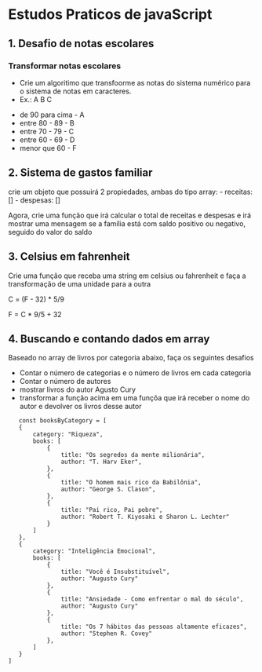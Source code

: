 # Estudos Praticos de javaScript

## 1. Desafio de notas escolares

### Transformar notas escolares

- Crie um algoritimo que transfoorme as notas do sistema numérico para
  o sistema de notas em caracteres.
- Ex.: A B C

* de 90 para cima - A
* entre 80 - 89 - B
* entre 70 - 79 - C
* entre 60 - 69 - D
* menor que 60 - F

## 2. Sistema de gastos familiar

crie um objeto que possuirá 2 propiedades, ambas do tipo array: - receitas: [] - despesas: []

Agora, crie uma função que irá calcular o total de receitas e despesas e
irá mostrar uma mensagem se a família está com saldo positivo ou negativo,
seguido do valor do saldo

## 3. Celsius em fahrenheit

Crie uma função que receba uma string em celsius ou
fahrenheit e faça a transformação
de uma unidade para a outra

C = (F - 32) * 5/9

F = C * 9/5 + 32

## 4. Buscando e contando dados em array

Baseado no array de livros por categoria abaixo, faça os seguintes desafios

- Contar o número de categorias e o número de livros em cada categoria
- Contar o número de autores
- mostrar livros do autor Agusto Cury
- transformar a função acima em uma funçõa que irá receber o nome do autor e devolver os livros desse autor

 ```
    const booksByCategory = [
    {
        category: "Riqueza",
        books: [
            {
                title: "Os segredos da mente milionária",
                author: "T. Harv Eker",
            },
            {
                title: "O homem mais rico da Babilônia",
                author: "George S. Clason",
            },
            {
                title: "Pai rico, Pai pobre",
                author: "Robert T. Kiyosaki e Sharon L. Lechter"
            }
        ]
    },
    {
        category: "Inteligência Emocional",
        books: [
            {
                title: "Você é Insubstituível",
                author: "Augusto Cury"
            },
            {
                title: "Ansiedade - Como enfrentar o mal do século",
                author: "Augusto Cury"
            },
            {
                title: "Os 7 hábitos das pessoas altamente eficazes",
                author: "Stephen R. Covey"
            },
        ]
    }
]
```
